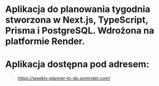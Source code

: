 # Aplikacja do planowania tygodnia stworzona w Next.js, TypeScript, Prisma i PostgreSQL. Wdrożona na platformie Render.

# Aplikacja dostępna pod adresem:

> https://weekly-planner-to-do.onrender.com/

